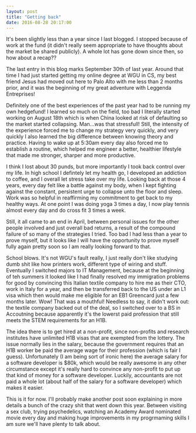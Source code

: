 ```yaml
---
layout: post
title: "Getting back"
date: 2016-08-28 20:17:00
---
```


It's been slightly less than a year since I last blogged. I stopped because of work at the fund (it didn't really seem appropriate to have thoughts about the market be shared publicly). A whole lot has gone down since then, so how about a recap??

The last entry in this blog marks September 30th of last year. Around that time I had just started getting my online degree at WGU in CS, my best friend Jesus had moved out here to Palo Alto with me less than 2 months prior, and it was the beginning of my great adventure with Leggenda Entreprises! 

Definitely one of the best experiences of the past year had to be running my own hedgefund! I learned so much on the field, too bad I literally started working on August 18th which is when China looked at risk of defaulting so the market started collapsing. Man...was that stressfull! Still, the intensity of the experience forced me to change my strategy very quickly, and very quickly I also learned the big difference between knowing theory and practice. Having to wake up at 5:30am every day also forced me to establish a routine, which helped me engineer a better, healthier lifestyle that made me stronger, sharper and more productive. 

I think I lost about 30 punds, but more importantly I took back control over my life. In high school I defintely let my health go, I developed an addiction to coffee, and I overall let stress take over my life. Looking back at those 4 years, every day felt like a battle against my body, when I kept fighting against the constant, persistent urge to collapse unto the floor and sleep. Work was so helpful in reaffirming my commitment to get back to my healthy ways. At one point I was doing yoga 3 times a day, I now play tennis almost every day and do cross fit 3 times a week. 

Still, it all came to an end in April, between personal issues for the other people involved and just overall bad returns, a result of the compound failure of so many of the strategies I tried. Too bad I had less than a year to prove myself, but it looks like I will have the opportunity to prove myself fully again pretty soon so I am really looking forward to that.

School blows. It's not WGU's fault really, I just really don't like studying dumb shit like how printers work, different type of wiring and stuff. Eventually I switched majors to IT Management, because at the beginning of teh summers it looked like I had finally resolved my immigration problems for good by convincing this Italian textile company to hire me as their CTO, work in Italy for a year, and then be transferred back to the US under an L1 visa which then would make me eligible for an EB1 Greencard just a few months later. Wow! That was a mouthful! Needless to say, it didn't work out: the textile company backed out of the deal, so I switched over to a BS in Accoutning because apparently it's the lowerst paid profession that still meets the STEM requirements for an H1B. 

The idea there is to get hired at a non-profit, since non-profits and research institutes have unlimited H1B visas that are exempted from the lottery. The issue normally lies in the salary, because the government requires that an H1B worker be paid the average wage for their profession (which is fair I guess). Unfortunately (I am being sort of ironic here) the average salary for a software developer is $80k, which would be really awesome in any other circumstance except it's really hard to convince any non-profit to put up that kind of money for a software developer. Luckily, accountants are not paid a whole lot (about half of the salary for a software developer) which makes it easier. 

This is it for now. I'll probably make another post soon explaining in more details a bunch of the crazy shit that went down this year. Between visiting a sex club, trying psychedelics, watching an Academy Award nominated movie every day and making huge improvements in my progrmaming skills I am sure we'll have plenty to talk about.
